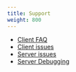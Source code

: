 ```yaml
---
title: Support
weight: 800
---
```


- [Client FAQ](/support/client-faq)
- [Client issues](/support/client-issues)
- [Server issues](/support/server-issues)
- [Server Debugging](/support/server-debug)